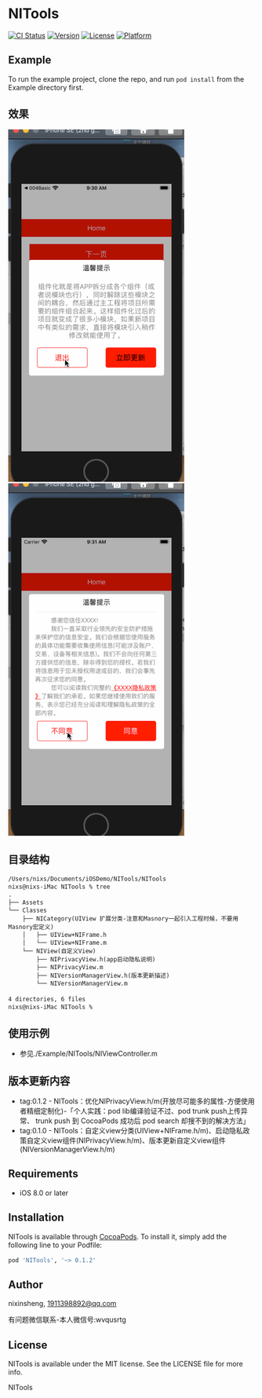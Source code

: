 # NITools


[![CI Status](https://img.shields.io/travis/nixinsheng/NITools.svg?style=flat)](https://travis-ci.org/nixinsheng/NITools)
[![Version](https://img.shields.io/cocoapods/v/NITools.svg?style=flat)](https://cocoapods.org/pods/NITools)
[![License](https://img.shields.io/cocoapods/l/NITools.svg?style=flat)](https://cocoapods.org/pods/NITools)
[![Platform](https://img.shields.io/cocoapods/p/NITools.svg?style=flat)](https://cocoapods.org/pods/NITools)

## Example

To run the example project, clone the repo, and run `pod install` from the Example directory first.

## 效果
![版本更新](./Res/demo.gif)
![隐私政策](./Res/demo2.gif)

## 目录结构
```
/Users/nixs/Documents/iOSDemo/NITools/NITools
nixs@nixs-iMac NITools % tree
.
├── Assets
└── Classes
    ├── NICategory(UIView 扩展分类-注意和Masnory一起引入工程时候，不要用Masnory宏定义)
    │   ├── UIView+NIFrame.h
    │   └── UIView+NIFrame.m
    └── NIView(自定义View)
        ├── NIPrivacyView.h(app启动隐私说明)
        ├── NIPrivacyView.m
        ├── NIVersionManagerView.h(版本更新描述)
        └── NIVersionManagerView.m

4 directories, 6 files
nixs@nixs-iMac NITools %
```

## 使用示例
 - 参见./Example/NITools/NIViewController.m

## 版本更新内容
 - tag:0.1.2 - NITools：优化NIPrivacyView.h/m(开放尽可能多的属性-方便使用者精细定制化)-「个人实践：pod lib编译验证不过、pod trunk push上传异常、 trunk push 到 CocoaPods 成功后 pod search 却搜不到的解决方法」
 - tag:0.1.0 - NITools：自定义view分类(UIView+NIFrame.h/m)、启动隐私政策自定义view组件(NIPrivacyView.h/m)、版本更新自定义view组件(NIVersionManagerView.h/m)

## Requirements

- iOS 8.0 or later

## Installation

NITools is available through [CocoaPods](https://cocoapods.org). To install
it, simply add the following line to your Podfile:

```ruby
pod 'NITools', '~> 0.1.2'
```

## Author

nixinsheng, 1911398892@qq.com

有问题微信联系-本人微信号:wvqusrtg

## License

NITools is available under the MIT license. See the LICENSE file for more info.

NITools

